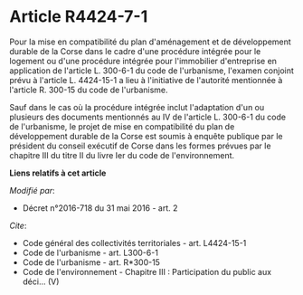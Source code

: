 # Article R4424-7-1

Pour la mise en compatibilité du plan d'aménagement et de développement durable de la Corse dans le cadre d'une procédure
intégrée pour le logement ou d'une procédure intégrée pour l'immobilier d'entreprise en application de l'article L. 300-6-1
du code de l'urbanisme, l'examen conjoint prévu à l'article L. 4424-15-1 a lieu à l'initiative de l'autorité mentionnée à
l'article R. 300-15 du code de l'urbanisme. 

Sauf dans le cas où la procédure intégrée inclut l'adaptation d'un ou plusieurs des documents mentionnés au IV de l'article
L. 300-6-1 du code de l'urbanisme, le projet de mise en compatibilité du plan de développement durable de la Corse est soumis
à enquête publique par le président du conseil exécutif de Corse dans les formes prévues par le chapitre III du titre II du
livre Ier du code de l'environnement.

**Liens relatifs à cet article**

_Modifié par_:

  - Décret n°2016-718 du 31 mai 2016 - art. 2

_Cite_:

  - Code général des collectivités territoriales - art. L4424-15-1
  - Code de l'urbanisme - art. L300-6-1
  - Code de l'urbanisme - art. R*300-15
  - Code de l'environnement -  Chapitre III : Participation du public aux déci... (V)
